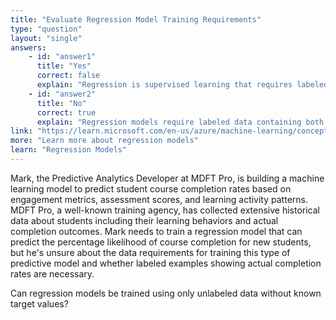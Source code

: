 ```yaml
---
title: "Evaluate Regression Model Training Requirements"
type: "question"
layout: "single"
answers:
    - id: "answer1"
      title: "Yes"
      correct: false
      explain: "Regression is supervised learning that requires labeled training data with known target values to learn the relationship between input features and output predictions."
    - id: "answer2"
      title: "No"
      correct: true
      explain: "Regression models require labeled data containing both input features and corresponding target values (labels) to learn patterns for predicting continuous numeric outcomes."
link: "https://learn.microsoft.com/en-us/azure/machine-learning/concept-automated-ml"
more: "Learn more about regression models"
learn: "Regression Models"
---
```


Mark, the Predictive Analytics Developer at MDFT Pro, is building a machine learning model to predict student course completion rates based on engagement metrics, assessment scores, and learning activity patterns. MDFT Pro, a well-known training agency, has collected extensive historical data about students including their learning behaviors and actual completion outcomes. Mark needs to train a regression model that can predict the percentage likelihood of course completion for new students, but he's unsure about the data requirements for training this type of predictive model and whether labeled examples showing actual completion rates are necessary.

Can regression models be trained using only unlabeled data without known target values?

